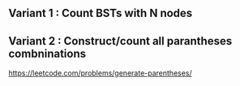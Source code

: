 

## Variant 1 : Count BSTs with N nodes

## Variant 2 : Construct/count all parantheses combninations
https://leetcode.com/problems/generate-parentheses/

